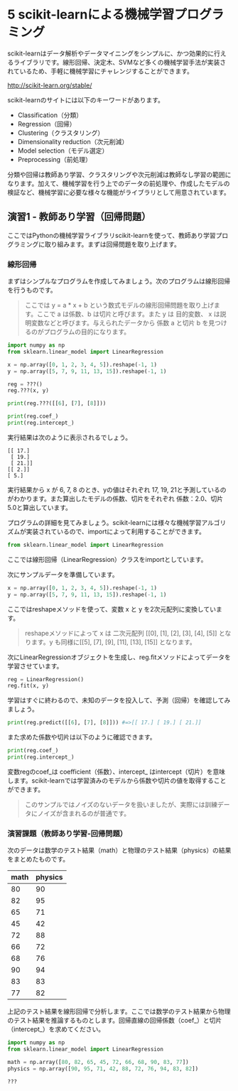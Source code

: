 # 5 scikit-learnによる機械学習プログラミング

scikit-learnはデータ解析やデータマイニングをシンプルに、かつ効果的に行えるライブラリです。線形回帰、決定木、SVMなど多くの機械学習手法が実装されているため、手軽に機械学習にチャレンジすることができます。

http://scikit-learn.org/stable/

scikit-learnのサイトには以下のキーワードがあります。

+ Classification（分類）
+ Regression（回帰）
+ Clustering（クラスタリング）
+ Dimensionality reduction（次元削減）
+ Model selection（モデル選定）
+ Preprocessing（前処理）

分類や回帰は教師あり学習、クラスタリングや次元削減は教師なし学習の範囲になります。加えて、機械学習を行う上でのデータの前処理や、作成したモデルの検証など、機械学習に必要な様々な機能がライブラリとして用意されています。

<div style="page-break-before:always"></div>


## 演習1 - 教師あり学習（回帰問題）

ここではPythonの機械学習ライブラリscikit-learnを使って、教師あり学習プログラミングに取り組みます。まずは回帰問題を取り上げます。


### 線形回帰

まずはシンプルなプログラムを作成してみましょう。次のプログラムは線形回帰を行うものです。

> ここでは y = a * x + b という数式モデルの線形回帰問題を取り上げます。ここで a は係数、b は切片と呼びます。また y は 目的変数、 x は説明変数などと呼びます。与えられたデータから 係数 a と切片 b を見つけるのがプログラムの目的になります。

```python
import numpy as np
from sklearn.linear_model import LinearRegression

x = np.array([0, 1, 2, 3, 4, 5]).reshape(-1, 1)
y = np.array([5, 7, 9, 11, 13, 15]).reshape(-1, 1)

reg = ???()
reg.???(x, y)

print(reg.???([[6], [7], [8]]))

print(reg.coef_)
print(reg.intercept_)
```

実行結果は次のように表示されるでしょう。

```
[[ 17.]
 [ 19.]
 [ 21.]]
[[ 2.]]
[ 5.]
```

実行結果から x が 6, 7, 8 のとき、yの値はそれぞれ 17, 19, 21と予測しているのがわかります。また算出したモデルの係数、切片をそれぞれ 係数：2.0、切片 5.0と算出しています。

<div style="page-break-before:always"></div>


プログラムの詳細を見てみましょう。scikit-learnには様々な機械学習アルゴリズムが実装されているので、importによって利用することができます。

```python
from sklearn.linear_model import LinearRegression
```

ここでは線形回帰（LinearRegression）クラスをimportとしています。

次にサンプルデータを準備しています。

```python
x = np.array([0, 1, 2, 3, 4, 5]).reshape(-1, 1)
y = np.array([5, 7, 9, 11, 13, 15]).reshape(-1, 1)
```

ここではreshapeメソッドを使って、変数 x と y を2次元配列に変換しています。

> reshapeメソッドによって x は 二次元配列 [[0], [1], [2], [3], [4], [5]] となります。y も同様に[[5], [7], [9], [11], [13], [15]] となります。

次にLinearRegressionオブジェクトを生成し、reg.fitメソッドによってデータを学習させています。

```python
reg = LinearRegression()
reg.fit(x, y)
```

学習はすぐに終わるので、未知のデータを投入して、予測（回帰）を確認してみましょう。

```python
print(reg.predict([[6], [7], [8]])) #=>[[ 17.] [ 19.] [ 21.]]
```

また求めた係数や切片は以下のように確認できます。

```python
print(reg.coef_)
print(reg.intercept_)
```

変数regのcoef_は coefficient（係数）、intercept_ はintercept（切片）を意味します。scikit-learnでは学習済みのモデルから係数や切片の値を取得することができます。

> このサンプルではノイズのないデータを扱いましたが、実際には訓練データにノイズが含まれるのが普通です。

<div style="page-break-before:always"></div>

### 演習課題（教師あり学習-回帰問題）

次のデータは数学のテスト結果（math）と物理のテスト結果（physics）の結果をまとめたものです。

|math|physics|
|:--|:--|
|80|90|
|82|95|
|65|71|
|45|42|
|72|88|
|66|72|
|68|76|
|90|94|
|83|83|
|77|82|

上記のテスト結果を線形回帰で分析します。ここでは数学のテスト結果から物理のテスト結果を推論するものとします。回帰直線の回帰係数（coef_）と切片（intercept_）を求めてください。

```python
import numpy as np
from sklearn.linear_model import LinearRegression

math = np.array([80, 82, 65, 45, 72, 66, 68, 90, 83, 77])
physics = np.array([90, 95, 71, 42, 88, 72, 76, 94, 83, 82])

???
```
